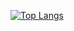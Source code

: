 [![Top Langs](https://github-readme-stats.vercel.app/api/top-langs/?username=eslemnurdogan)](https://github.com/anuraghazra/github-readme-stats)
